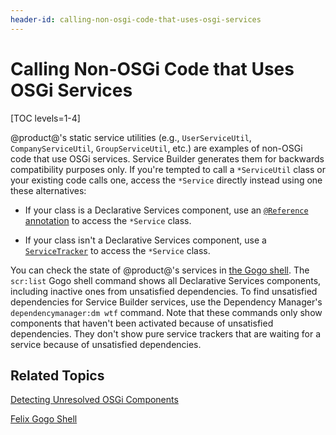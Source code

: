 ```yaml
---
header-id: calling-non-osgi-code-that-uses-osgi-services
---
```


# Calling Non-OSGi Code that Uses OSGi Services

[TOC levels=1-4]

@product@'s static service utilities (e.g., `UserServiceUtil`,
`CompanyServiceUtil`, `GroupServiceUtil`, etc.) are examples of non-OSGi code
that use OSGi services. Service Builder generates them for backwards
compatibility purposes only. If you're tempted to call a `*ServiceUtil` class or
your existing code calls one, access the `*Service` directly instead using one
these alternatives:

-   If your class is a Declarative Services component, use an
    [`@Reference` annotation](/docs/7-2/frameworks/-/knowledge_base/f/declarative-services)
    to access the `*Service` class.

-   If your class isn't a Declarative Services component, use a
    [`ServiceTracker`](/docs/7-2/frameworks/-/knowledge_base/f/service-trackers-for-osgi-services)
    to access the `*Service` class. 

You can check the state of @product@'s services in 
[the Gogo shell](/docs/7-2/customization/-/knowledge_base/c/using-the-felix-gogo-shell).
The `scr:list` Gogo shell command shows all Declarative Services components,
including inactive ones from unsatisfied dependencies. To find unsatisfied
dependencies for Service Builder services, use the Dependency Manager's
`dependencymanager:dm wtf` command. Note that these commands only show
components that haven't been activated because of unsatisfied dependencies. They
don't show pure service trackers that are waiting for a service because of
unsatisfied dependencies. 

## Related Topics

[Detecting Unresolved OSGi Components](/docs/7-2/appdev/-/knowledge_base/a/detecting-unresolved-osgi-components)

[Felix Gogo Shell](/docs/7-2/customization/-/knowledge_base/c/using-the-felix-gogo-shell)
